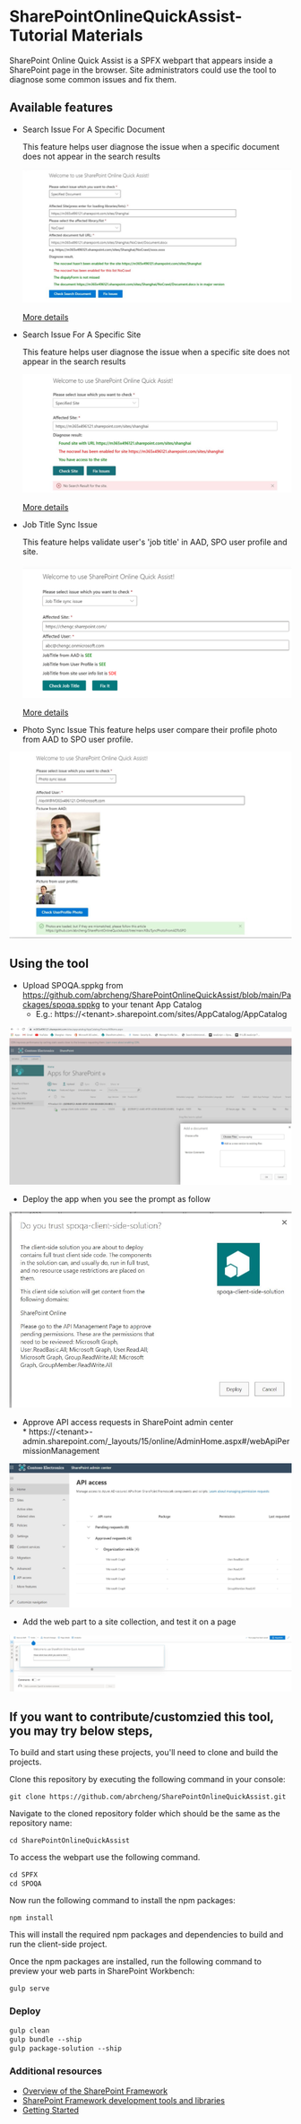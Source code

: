 # SharePointOnlineQuickAssist-Tutorial Materials

SharePoint Online Quick Assist is a SPFX webpart that appears inside a SharePoint page in the browser. Site administrators could use the tool to diagnose some common issues and fix them.




## Available features

* Search Issue For A Specific Document


  This feature helps user diagnose the issue when a specific document does not appear in the search results

  <IMG src=.\assets\NoCrawl.JPG>

   [More details](https://github.com/abrcheng/SharePointOnlineQuickAssist/blob/main/SPFX/SPOQA/SearchSpecificDocument.md)


* Search Issue For A Specific Site
	
  This feature helps user diagnose the issue when a specific site does not appear in the search results	

  <IMG src=.\assets\SiteNoCrawl.JPG>
	  
   [More details](https://github.com/abrcheng/SharePointOnlineQuickAssist/blob/main/SPFX/SPOQA/SearchSite.md)
	  

* Job Title Sync Issue
	

  This feature helps validate user's 'job title' in AAD, SPO user profile and site.
  
  <IMG src=.\assets\JobTitle.JPG>
  
   [More details](https://github.com/abrcheng/SharePointOnlineQuickAssist/blob/main/SPFX/SPOQA/JobTitleSyncIssue.md)
    
*  Photo Sync Issue
   This feature helps user compare their profile photo from AAD to SPO user profile.
    
  <IMG src=.\assets\CheckUserProfilePhoto.JPG>
    
    
## Using the tool
* Upload SPOQA.sppkg from https://github.com/abrcheng/SharePointOnlineQuickAssist/blob/main/Packages/spoqa.sppkg to your tenant App Catalog
	* E.g.: https://&lt;tenant&gt;.sharepoint.com/sites/AppCatalog/AppCatalog
<IMG src=.\assets\UploadSolution.JPG>

* Deploy the app when you see the prompt as follow
<IMG src=.\assets\Deploy.JPG>	
	
	  
* Approve API access requests in SharePoint admin center  
        * https://&lt;tenant&gt;-admin.sharepoint.com/_layouts/15/online/AdminHome.aspx#/webApiPermissionManagement 
<IMG src=.\assets\ApproveAPI.JPG>	
	
* Add the web part to a site collection, and test it on a page    
<IMG src=.\assets\WebPart.JPG>	
    
## If you want to contribute/customzied this tool, you may try below steps,
	
To build and start using these projects, you'll need to clone and build the projects.

Clone this repository by executing the following command in your console:

```shell
git clone https://github.com/abrcheng/SharePointOnlineQuickAssist.git
```

Navigate to the cloned repository folder which should be the same as the repository name:

```shell
cd SharePointOnlineQuickAssist
```

To access the webpart use the following command.

```shell
cd SPFX
cd SPOQA
```


Now run the following command to install the npm packages:

```shell
npm install
```

This will install the required npm packages and dependencies to build and run the client-side project.

Once the npm packages are installed, run the following command to preview your web parts in SharePoint Workbench:

```shell
gulp serve
```

### Deploy
```shell	  
gulp clean
gulp bundle --ship
gulp package-solution --ship
```
### Additional resources

* [Overview of the SharePoint Framework](https://docs.microsoft.com/sharepoint/dev/spfx/sharepoint-framework-overview)
* [SharePoint Framework development tools and libraries](https://docs.microsoft.com/sharepoint/dev/spfx/tools-and-libraries)
* [Getting Started](https://docs.microsoft.com/en-us/sharepoint/dev/spfx/set-up-your-developer-tenant)

